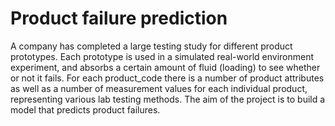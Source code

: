 # Product failure prediction
A company has completed a large testing study for different product prototypes. Each prototype is used in a simulated real-world environment experiment, and absorbs a certain amount of fluid (loading) to see whether or not it fails. For each product_code there is a number of product attributes as well as a number of measurement values for each individual product, representing various lab testing methods. The aim of the project is to build a model that predicts product failures.
